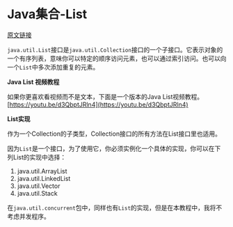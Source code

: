 # Java集合-List

[原文链接](http://ifeve.com/java-collection-list/)

`java.util.List`接口是`java.util.Collection`接口的一个子接口。它表示对象的一个有序列表，意味你可以特定的顺序访问元素，也可以通过索引访问。也可以向一个`List`中多次添加重复的元素。  


**Java List 视频教程**

如果你更喜欢看视频而不是文本，下面是一个版本的Java List视频教程。  
[https://youtu.be/d3QbptJRln4](https://youtu.be/d3QbptJRln4)

**List实现**

作为一个Collection的子类型，Collection接口的所有方法在List接口里也适用。

因为`List`是一个接口，为了使用它，你必须实例化一个具体的实现，你可以在下列List的实现中选择：

1. java.util.ArrayList
2. java.util.LinkedList
3. java.util.Vector
4. java.util.Stack

在`java.util.concurrent`包中，同样也有`List`的实现，但是在本教程中，我将不考虑并发程序。



